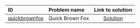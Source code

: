 | ID | Problem name | Link to solution |
|:---|:---|:---:|
| [quickbrownfox](https://open.kattis.com/problems/quickbrownfox) | Quick Brown Fox | [Solution](https://github.com/versenyi98/kattis-solutions/tree/main/solutions/Quick%20Brown%20Fox)|
